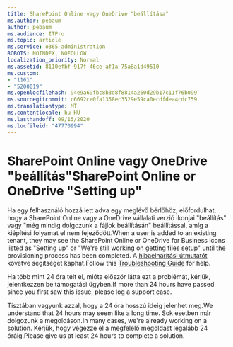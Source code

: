 ```yaml
---
title: SharePoint Online vagy OneDrive "beállítása"
ms.author: pebaum
author: pebaum
ms.audience: ITPro
ms.topic: article
ms.service: o365-administration
ROBOTS: NOINDEX, NOFOLLOW
localization_priority: Normal
ms.assetid: 8110efbf-917f-46ce-af1a-75a8a1d49510
ms.custom:
- "1161"
- "5200019"
ms.openlocfilehash: 94e9a69fbc8b3d8f8814a260d29b17c11f76b099
ms.sourcegitcommit: c6692ce0fa1358ec3529e59ca0ecdfdea4cdc759
ms.translationtype: MT
ms.contentlocale: hu-HU
ms.lasthandoff: 09/15/2020
ms.locfileid: "47770994"
---
```

# <a name="sharepoint-online-or-onedrive-setting-up"></a><span data-ttu-id="7405a-102">SharePoint Online vagy OneDrive "beállítás"</span><span class="sxs-lookup"><span data-stu-id="7405a-102">SharePoint Online or OneDrive "Setting up"</span></span>

<span data-ttu-id="7405a-103">Ha egy felhasználó hozzá lett adva egy meglévő bérlőhöz, előfordulhat, hogy a SharePoint Online vagy a OneDrive vállalati verzió ikonjai "beállítás" vagy "még mindig dolgozunk a fájlok beállításán" beállítással, amíg a kiépítési folyamat el nem fejeződött.</span><span class="sxs-lookup"><span data-stu-id="7405a-103">When a user is added to an existing tenant, they may see the SharePoint Online or OneDrive for Business icons listed as "Setting up" or "We're still working on getting files setup" until the provisioning process has been completed.</span></span> <span data-ttu-id="7405a-104">A [hibaelhárítási útmutatót](https://docs.microsoft.com/sharepoint/support/sites/troubleshooting-guide-for-sites-stopped-at-provisioning) követve segítséget kaphat.</span><span class="sxs-lookup"><span data-stu-id="7405a-104">Follow this [Troubleshooting Guide](https://docs.microsoft.com/sharepoint/support/sites/troubleshooting-guide-for-sites-stopped-at-provisioning) for help.</span></span>

<span data-ttu-id="7405a-105">Ha több mint 24 óra telt el, mióta először látta ezt a problémát, kérjük, jelentkezzen be támogatási ügyben.</span><span class="sxs-lookup"><span data-stu-id="7405a-105">If more than 24 hours have passed since you first saw this issue, please log a support case.</span></span>

<span data-ttu-id="7405a-106">Tisztában vagyunk azzal, hogy a 24 óra hosszú ideig jelenhet meg.</span><span class="sxs-lookup"><span data-stu-id="7405a-106">We understand that 24 hours may seem like a long time.</span></span> <span data-ttu-id="7405a-107">Sok esetben már dolgozunk a megoldáson.</span><span class="sxs-lookup"><span data-stu-id="7405a-107">In many cases, we're already working on a solution.</span></span> <span data-ttu-id="7405a-108">Kérjük, hogy végezze el a megfelelő megoldást legalább 24 óráig.</span><span class="sxs-lookup"><span data-stu-id="7405a-108">Please give us at least 24 hours to complete a solution.</span></span>
